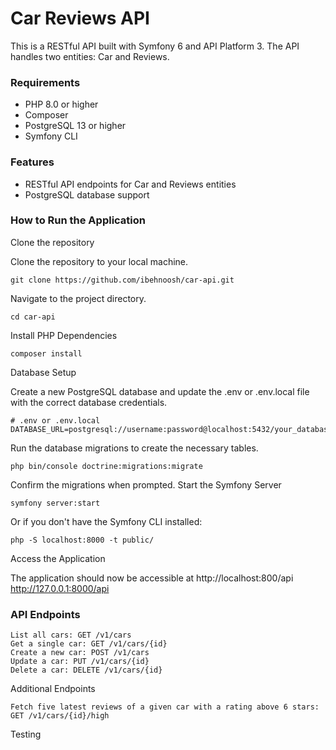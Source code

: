 # Car Reviews API

This is a RESTful API built with Symfony 6 and API Platform 3. The API handles two entities: Car and Reviews.

### Requirements
 - PHP 8.0 or higher 
 - Composer
 - PostgreSQL 13 or higher
 - Symfony CLI

### Features
- RESTful API endpoints for Car and Reviews entities
- PostgreSQL database support


### How to Run the Application

Clone the repository

Clone the repository to your local machine.
```
git clone https://github.com/ibehnoosh/car-api.git
```

Navigate to the project directory.
```
cd car-api
```

Install PHP Dependencies

```composer install```

Database Setup

Create a new PostgreSQL database and update the .env or .env.local file with the correct database credentials.

```
# .env or .env.local
DATABASE_URL=postgresql://username:password@localhost:5432/your_database_name
```
Run the database migrations to create the necessary tables.

```
php bin/console doctrine:migrations:migrate
```

Confirm the migrations when prompted.
Start the Symfony Server
```
symfony server:start
```
Or if you don't have the Symfony CLI installed:
```
php -S localhost:8000 -t public/
```
Access the Application

The application should now be accessible at http://localhost:800/api http://127.0.0.1:8000/api

### API Endpoints

    List all cars: GET /v1/cars
    Get a single car: GET /v1/cars/{id}
    Create a new car: POST /v1/cars
    Update a car: PUT /v1/cars/{id}
    Delete a car: DELETE /v1/cars/{id}

Additional Endpoints

    Fetch five latest reviews of a given car with a rating above 6 stars: GET /v1/cars/{id}/high

Testing